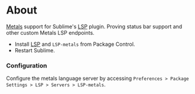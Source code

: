# About

[Metals](https://scalameta.org/metals/) support for Sublime's [LSP](https://github.com/tomv564/LSP) plugin. Proving status bar support and other custom Metals LSP endpoints.

* Install [LSP](https://packagecontrol.io/packages/LSP) and `LSP-metals` from Package Control.
* Restart Sublime.

### Configuration

Configure the metals language server by accessing `Preferences > Package Settings > LSP > Servers > LSP-metals`.

